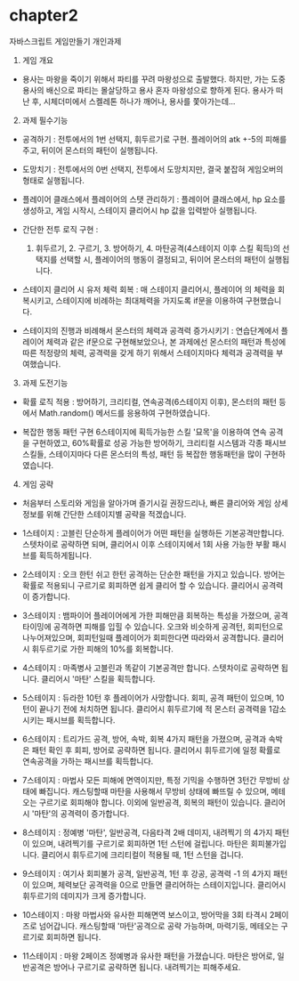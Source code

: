 # chapter2
자바스크립트 게임만들기 개인과제

1. 게임 개요

  - 용사는 마왕을 죽이기 위해서 파티를 꾸려 마왕성으로 출발했다.
    하지만, 가는 도중 용사의 배신으로 파티는 몰살당하고 용사 혼자 마왕성으로 향하게 된다.
    용사가 떠난 후, 시체더미에서 스켈레톤 하나가 깨어나, 용사를 쫓아가는데...



2. 과제 필수기능 

  - 공격하기 :
      전투에서의 1번 선택지, 휘두르기로 구현. 플레이어의 atk +-5의 피해를 주고, 뒤이어 몬스터의 패턴이 실행됩니다.

  - 도망치기 : 
      전투에서의 0번 선택지, 전투에서 도망치지만, 결국 붙잡혀 게임오버의 형태로 실행됩니다.

  - 플레이어 클래스에서 플레이어의 스탯 관리하기 :
      플레이어 클래스에서, hp 요소를 생성하고, 게임 시작시, 스테이지 클리어시 hp 값을 입력받아 실행됩니다.

  - 간단한 전투 로직 구현 :
      1. 휘두르기, 2. 구르기, 3. 방어하기, 4. 마탄공격(4스테이지 이후 스킬 획득)의 선택지를 선택할 시, 플레이어의 행동이 결정되고, 뒤이어 몬스터의 패턴이 실행됩니다.

  - 스테이지 클리어 시 유저 체력 회복 :
      매 스테이지 클리어시, 플레이어 의 체력을 회복시키고, 스테이지에 비례하는 최대체력을 가지도록 if문을 이용하여 구현했습니다.

  - 스테이지의 진행과 비례해서 몬스터의 체력과 공격력 증가시키기 : 
      연습단계에서 플레이어 체력과 같은 if문으로 구현해보았으나, 본 과제에선 몬스터의 패턴과 특성에 따른 적정량의 체력, 공격력을 갖게 하기 위해서 스테이지마다 체력과 공격력을 부여했습니다.



3. 과제 도전기능

  - 확률 로직 적용 :
      방어하기, 크리티컬, 연속공격(6스테이지 이후), 몬스터의 패턴 등에서 Math.random() 메서드를 응용하여 구현하였습니다.

  - 복잡한 행동 패턴 구현
      6스테이지에 획득가능한 스킬 '묘목'을 이용하여 연속 공격을 구현하였고, 60%확률로 성공 가능한 방어하기, 크리티컬 시스템과 각종 패시브 스킬들, 스테이지마다 다른 몬스터의 특성, 패턴 등 복잡한 행동패턴을 많이 구현하였습니다.



4. 게임 공략
   
  * 처음부터 스토리와 게임을 알아가며 즐기시길 권장드리나, 빠른 클리어와 게임 상세 정보를 위해 간단한 스테이지별 공략을 적겠습니다.

  - 1스테이지 : 고블린
      단순하게 플레이어가 어떤 패턴을 실행하든 기본공격만합니다. 스텟차이로 공략하면 되며, 클리어시 이후 스테이지에서 1회 사용 가능한 부활 패시브를 획득하게됩니다.

  - 2스테이지 : 오크
      한턴 쉬고 한턴 공격하는 단순한 패턴을 가지고 있습니다. 방어는 확률로 적용되니 구르기로 회피하면 쉽게 클리어 할 수 있습니다.
      클리어시 공격력이 증가합니다.
    
  - 3스테이지 : 뱀파이어
      플레이어에게 가한 피해만큼 회복하는 특성을 가졌으며, 공격 타이밍에 공격하면 피해를 입힐 수 있습니다. 오크와 비슷하게 공격턴, 회피턴으로 나누어져있으며, 회피턴일때 플레이어가 회피한다면 따라와서 공격합니다.
      클리어시 휘두르기로 가한 피해의 10%를 회복합니다.

  - 4스테이지 : 마족병사
      고블린과 똑같이 기본공격만 합니다. 스텟차이로 공략하면 됩니다. 
      클리어시 '마탄' 스킬을 획득합니다.

  - 5스테이지 : 듀라한
      10턴 후 플레이어가 사망합니다. 회피, 공격 패턴이 있으며, 10턴이 끝나기 전에 처치하면 됩니다.
      클리어시 휘두르기에 적 몬스터 공격력을 1감소시키는 패시브를 획득합니다.

  - 6스테이지 : 트리가드
      공격, 방어, 속박, 회복 4가지 패턴을 가졌으며, 공격과 속박은 패턴 확인 후 회피, 방어로 공략하면 됩니다.
      클리어시 휘두르기에 일정 확률로 연속공격을 가하는 패시브를 획득합니다.
    
  - 7스테이지 : 마법사
      모든 피해에 면역이지만, 특정 기믹을 수행하면 3턴간 무방비 상태에 빠집니다. 캐스팅할때 마탄을 사용해서 무방비 상태에 빠뜨릴 수 있으며, 메테오는 구르기로 회피해야 합니다. 이외에 일반공격, 회복의 패턴이 있습니다.
      클리어시 '마탄'의 공격력이 증가합니다.

  - 8스테이지 : 정예병
      '마탄', 일반공격, 다음타격 2배 데미지, 내려찍기 의 4가지 패턴이 있으며, 내려찍기를 구르기로 회피하면 1턴 스턴에 걸립니다. 마탄은 회피불가입니다.
      클리어시 휘두르기에 크리티컬이 적용될 때, 1턴 스턴을 겁니다.

  - 9스테이지 : 여기사
      회피불가 공격, 일반공격, 1턴 후 강공, 공격력 -1 의 4가지 패턴이 있으며, 체력보단 공격력을 0으로 만들면 클리어하는 스테이지입니다.
      클리어시 휘두르기의 데미지가 크게 증가합니다.

  - 10스테이지 : 마왕
      마법사와 유사한 피해면역 보스이고, 방어막을 3회 타격시 2페이즈로 넘어갑니다. 캐스팅할때 '마탄'공격으로 공략 가능하며, 마력기둥, 메테오는 구르기로 회피하면 됩니다.

  - 11스테이지 : 마왕 2페이즈
      정예병과 유사한 패턴을 가졌습니다. 마탄은 방어로, 일반공격은 방어나 구르기로 공략하면 됩니다. 내려찍기는 피해주세요.
